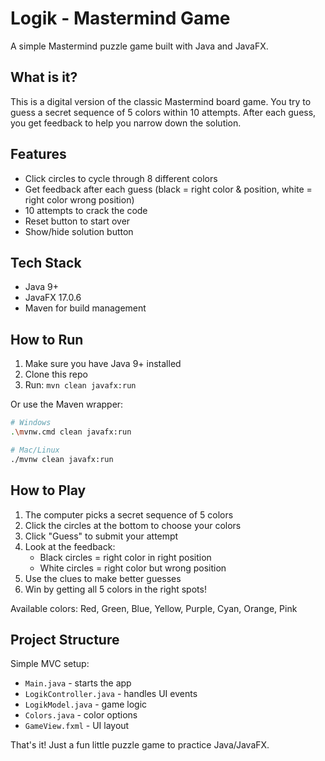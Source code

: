 # Logik - Mastermind Game

A simple Mastermind puzzle game built with Java and JavaFX.

## What is it?

This is a digital version of the classic Mastermind board game. You try to guess a secret sequence of 5 colors within 10 attempts. After each guess, you get feedback to help you narrow down the solution.

## Features

- Click circles to cycle through 8 different colors
- Get feedback after each guess (black = right color & position, white = right color wrong position)  
- 10 attempts to crack the code
- Reset button to start over
- Show/hide solution button

## Tech Stack

- Java 9+
- JavaFX 17.0.6  
- Maven for build management

## How to Run

1. Make sure you have Java 9+ installed
2. Clone this repo
3. Run: `mvn clean javafx:run`

Or use the Maven wrapper:
```bash
# Windows
.\mvnw.cmd clean javafx:run

# Mac/Linux  
./mvnw clean javafx:run
```

## How to Play

1. The computer picks a secret sequence of 5 colors
2. Click the circles at the bottom to choose your colors  
3. Click "Guess" to submit your attempt
4. Look at the feedback:
   - Black circles = right color in right position
   - White circles = right color but wrong position
5. Use the clues to make better guesses
6. Win by getting all 5 colors in the right spots!

Available colors: Red, Green, Blue, Yellow, Purple, Cyan, Orange, Pink

## Project Structure

Simple MVC setup:
- `Main.java` - starts the app
- `LogikController.java` - handles UI events  
- `LogikModel.java` - game logic
- `Colors.java` - color options
- `GameView.fxml` - UI layout

That's it! Just a fun little puzzle game to practice Java/JavaFX.
